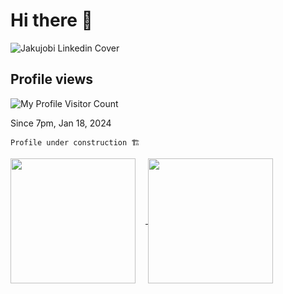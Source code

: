 # Hi there 👋

![Jakujobi Linkedin Cover](https://github.com/jakujobi/jakujobi/assets/106095092/b68f1a69-c4d7-41a2-ac69-972d2651b58b)

## Profile views
![My Profile Visitor Count](https://profile-counter.glitch.me/jakujobi/count.svg)

Since 7pm, Jan 18, 2024

```Profile under construction 🏗️```

<a href="https://github.com/jakujobi/BitBlaster_10bit_Processor">
  <img height=200 align="center" src="https://github-readme-stats.vercel.app/api?username=jakujobi&show_icons=true" style="margin-right: 16px;"/>
</a>
<a href="https://github.com/jakujobi">
  <img height=200 align="center" src="https://github-readme-stats.vercel.app/api/top-langs?username=jakujobi&exclude_repo=habibit,jakujobi.github.io,Kanj,Habifarm_Hackathon_Project&layout=compact&langs_count=8&card_width=320" />
</a>


<!--
**jakujobi/jakujobi** is a ✨ _special_ ✨ repository because its `README.md` (this file) appears on your GitHub profile.

Here are some ideas to get you started:

- 🔭 I’m currently working on ...
- 🌱 I’m currently learning ...
- 👯 I’m looking to collaborate on ...
- 🤔 I’m looking for help with ...
- 💬 Ask me about ...
- 📫 How to reach me: ...
- 😄 Pronouns: ...
- ⚡ Fun fact: ...
-->
